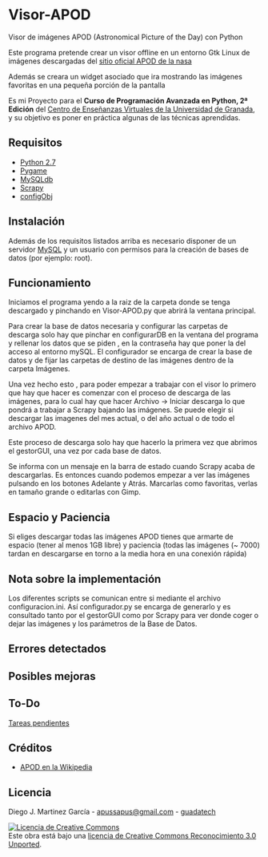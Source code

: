 Visor-APOD
==========

Visor de imágenes APOD (Astronomical Picture of the Day) con Python

Este  programa pretende crear un visor offline en un entorno Gtk Linux 
de imágenes descargadas del [sitio oficial APOD de la nasa](http://apod.nasa.gov)

Además se creara un widget asociado que ira mostrando las imágenes favoritas en una 
pequeña porción de la pantalla 

Es mi Proyecto para el **Curso de Programación
Avanzada en Python, 2ª Edición** del [Centro de Enseñanzas Virtuales de la
Universidad de Granada](http://cevug.ugr.es), y su objetivo es poner en práctica
algunas de las técnicas aprendidas.


Requisitos
----------
* [Python 2.7](http://www.python.org/)
* [Pygame](http://www.pygame.org)
* [MySQLdb](http://sourceforge.net/projects/mysql-python/)
* [Scrapy](https://scrapy.org/)
* [configObj](http://www.voidspace.org.uk/python/configobj.html)

Instalación
-----------
Además de los requisitos listados arriba es necesario disponer de un servidor 
[MySQL](http://www.mysql.com/) y un usuario con permisos para la creación de bases de datos (por ejemplo: root).

Funcionamiento
-----------
Iniciamos  el programa yendo  a la raiz de la carpeta donde se tenga descargado y pinchando en Visor-APOD.py que abrirá
la ventana principal.

Para crear la base de datos necesaria y configurar las carpetas de descarga solo hay que pinchar en configurarDB
en la ventana del programa y rellenar los datos que se piden , en la contraseña hay que poner la del acceso al entorno mySQL.
El configurador se encarga de crear la base de datos y de fijar las carpetas de destino de las imágenes dentro de la carpeta Imágenes.

Una vez hecho esto , para poder empezar a trabajar con el visor
lo primero que hay que hacer es comenzar con el proceso de descarga de las imágenes, para lo cual hay que hacer 
Archivo -> Iniciar descarga lo que pondrá a trabajar a Scrapy bajando las imágenes. 
Se puede elegir si descargar las imagenes del mes actual, o del año actual o de todo el archivo APOD.

Este proceso de descarga solo hay que hacerlo la primera vez que abrimos el gestorGUI, una vez por cada base de datos.

Se informa con un mensaje en la barra de estado cuando Scrapy acaba de descargarlas. Es entonces cuando podemos empezar a ver
las imágenes pulsando en los botones Adelante y Atrás. Marcarlas como favoritas, verlas en tamaño grande o editarlas con Gimp. 

Espacio y Paciencia
-----
Si eliges descargar todas las imágenes APOD tienes que armarte de espacio (tener al menos 1GB libre) y paciencia 
(todas las imágenes (~ 7000) tardan en descargarse en torno a la media hora en una conexión rápida) 

Nota sobre la implementación
-----------
Los diferentes scripts se comunican entre si mediante el archivo configuracion.ini. 
Así configurador.py se encarga de generarlo y es consultado tanto por el gestorGUI como 
por Scrapy para ver donde coger o dejar las imágenes y los parámetros de la Base de Datos.

Errores detectados
-----

Posibles mejoras
-----

To-Do
-----
[Tareas pendientes](https://github.com/vencejo/Visor-APOD/issues?state=open)

Créditos
--------
- [APOD en la Wikipedia](https://en.wikipedia.org/wiki/Astronomy_Picture_of_the_Day)

Licencia
--------

Diego J. Martinez García - apussapus@gmail.com - [guadatech](http://guadatech.blogspot.com.es/)

<a rel="license" href="http://creativecommons.org/licenses/by/3.0/deed.es_ES"><img alt="Licencia de Creative Commons" style="border-width:0" src="http://i.creativecommons.org/l/by/3.0/88x31.png" /></a><br />
Este obra está bajo una <a rel="license" href="http://creativecommons.org/licenses/by/3.0/deed.es_ES">licencia de Creative Commons Reconocimiento 3.0 Unported</a>.
